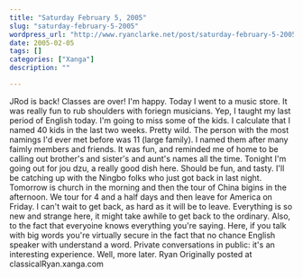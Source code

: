 ```yaml
---
title: "Saturday February 5, 2005"
slug: "saturday-february-5-2005"
wordpress_url: "http://www.ryanclarke.net/post/saturday-february-5-2005/"
date: 2005-02-05
tags: []
categories: ["Xanga"]
description: ""

---
```


JRod is back! Classes are over! I'm happy. Today I went to a music store. It was really fun to rub shoulders with foriegn musicians. Yep, I taught my last period of English today. I'm going to miss some of the kids. I calculate that I named 40 kids in the last two weeks. Pretty wild. The person with the most namings I'd ever met before was 11 (large family). I named them after many faimly members and friends. It was fun, and reminded me of home to be calling out brother's and sister's and aunt's names all the time. Tonight I'm going out for jou dzu, a really good dish here. Should be fun, and tasty. I'll be catching up with the Ningbo folks who just got back in last night. Tomorrow is church in the morning and then the tour of China bigins in the afternoon. We tour for 4 and a half days and then leave for America on Friday. I can't wait to get back, as hard as it will be to leave. Everything is so new and strange here, it might take awhile to get back to the ordinary. Also, to the fact that everyoine knows everything you're saying. Here, if you talk with big words you're virtually secure in the fact that no chance English speaker with understand a word. Private conversations in public: it's an interesting experience. Well, more later.
 Ryan
Originally posted at classicalRyan.xanga.com
